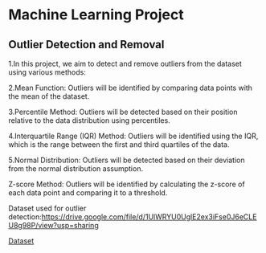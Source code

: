 # Machine Learning Project 

## Outlier Detection and Removal

1.In this project, we aim to detect and remove outliers from the dataset using various methods:

2.Mean Function: Outliers will be identified by comparing data points with the mean of the dataset.

3.Percentile Method: Outliers will be detected based on their position relative to the data distribution using percentiles.

4.Interquartile Range (IQR) Method: Outliers will be identified using the IQR, which is the range between the first and third quartiles of the data.

5.Normal Distribution: Outliers will be detected based on their deviation from the normal distribution assumption.

Z-score Method: Outliers will be identified by calculating the z-score of each data point and comparing it to a threshold.

Dataset used for outlier detection:https://drive.google.com/file/d/1UlWRYU0UglE2ex3iFse0J6eCLEU8g98P/view?usp=sharing

<a href="https://drive.google.com/file/d/1UlWRYU0UglE2ex3iFse0J6eCLEU8g98P/view?usp=sharing">Dataset <a>

